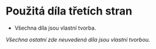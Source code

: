 # Použitá díla třetích stran

- Všechna díla jsou vlastní tvorba.

*Všechna ostatní zde neuvedená díla jsou vlastní tvorbou.*

